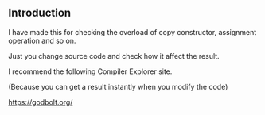 ## Introduction

I have made this for checking the overload of copy constructor, assignment operation and so on.

Just you change source code and check how it affect the result.

I recommend the following Compiler Explorer site. 

(Because you can get a result instantly when you modify the code)

https://godbolt.org/